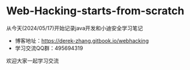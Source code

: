 # Web-Hacking-starts-from-scratch
从今天(2024/05/17)开始记录java开发和小迪安全学习笔记
- 博客地址：https://derek-zhang.gitbook.io/webhacking
- 学习交流QQ群：495694319

欢迎大家一起学习交流
